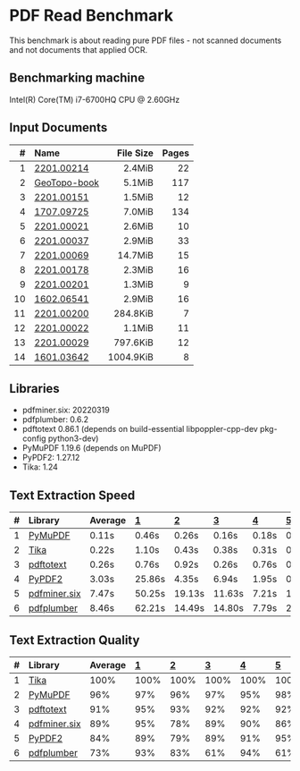 # PDF Read Benchmark
This benchmark is about reading pure PDF files - not scanned documents and not documents that applied OCR.

## Benchmarking machine
 Intel(R) Core(TM) i7-6700HQ CPU @ 2.60GHz

## Input Documents
| #  |                                               Name                                               | File Size | Pages |
| -: | :----------------------------------------------------------------------------------------------- | --------: | ----: |
|  1 | [2201.00214](https://arxiv.org/pdf/2201.00214.pdf)                                               |    2.4MiB |    22 |
|  2 | [GeoTopo-book](https://github.com/py-pdf/sample-files/raw/main/009-pdflatex-geotopo/GeoTopo.pdf) |    5.1MiB |   117 |
|  3 | [2201.00151](https://arxiv.org/pdf/2201.00151.pdf)                                               |    1.5MiB |    12 |
|  4 | [1707.09725](https://arxiv.org/pdf/1707.09725.pdf)                                               |    7.0MiB |   134 |
|  5 | [2201.00021](https://arxiv.org/pdf/2201.00021.pdf)                                               |    2.6MiB |    10 |
|  6 | [2201.00037](https://arxiv.org/pdf/2201.00037.pdf)                                               |    2.9MiB |    33 |
|  7 | [2201.00069](https://arxiv.org/pdf/2201.00069.pdf)                                               |   14.7MiB |    15 |
|  8 | [2201.00178](https://arxiv.org/pdf/2201.00178.pdf)                                               |    2.3MiB |    16 |
|  9 | [2201.00201](https://arxiv.org/pdf/2201.00201.pdf)                                               |    1.3MiB |     9 |
| 10 | [1602.06541](https://arxiv.org/pdf/1602.06541.pdf)                                               |    2.9MiB |    16 |
| 11 | [2201.00200](https://arxiv.org/pdf/2201.00200.pdf)                                               |  284.8KiB |     7 |
| 12 | [2201.00022](https://arxiv.org/pdf/2201.00022.pdf)                                               |    1.1MiB |    11 |
| 13 | [2201.00029](https://arxiv.org/pdf/2201.00029.pdf)                                               |  797.6KiB |    12 |
| 14 | [1601.03642](https://arxiv.org/pdf/1601.03642.pdf)                                               | 1004.9KiB |     8 |

## Libraries
* pdfminer.six: 20220319
* pdfplumber: 0.6.2
* pdftotext 0.86.1 (depends on build-essential libpoppler-cpp-dev pkg-config python3-dev)
* PyMuPDF 1.19.6 (depends on MuPDF)
* PyPDF2: 1.27.12
* Tika: 1.24

## Text Extraction Speed

| #  |                          Library                          | Average | [   1   ](https://arxiv.org/pdf/2201.00214.pdf) | [   2   ](https://github.com/py-pdf/sample-files/raw/main/009-pdflatex-geotopo/GeoTopo.pdf) | [   3   ](https://arxiv.org/pdf/2201.00151.pdf) | [   4   ](https://arxiv.org/pdf/1707.09725.pdf) | [   5   ](https://arxiv.org/pdf/2201.00021.pdf) | [   6   ](https://arxiv.org/pdf/2201.00037.pdf) | [   7   ](https://arxiv.org/pdf/2201.00069.pdf) | [   8   ](https://arxiv.org/pdf/2201.00178.pdf) | [   9   ](https://arxiv.org/pdf/2201.00201.pdf) | [  10   ](https://arxiv.org/pdf/1602.06541.pdf) | [  11   ](https://arxiv.org/pdf/2201.00200.pdf) | [  12   ](https://arxiv.org/pdf/2201.00022.pdf) | [  13   ](https://arxiv.org/pdf/2201.00029.pdf) | [  14   ](https://arxiv.org/pdf/1601.03642.pdf) |
| :- | :-------------------------------------------------------- | :------ | :---------------------------------------------- | :------------------------------------------------------------------------------------------ | :---------------------------------------------- | :---------------------------------------------- | :---------------------------------------------- | :---------------------------------------------- | :---------------------------------------------- | :---------------------------------------------- | :---------------------------------------------- | :---------------------------------------------- | :---------------------------------------------- | :---------------------------------------------- | :---------------------------------------------- | :---------------------------------------------- |
| 1  | [PyMuPDF        ](https://pypi.org/project/PyMuPDF/)      |   0.11s | 0.46s                                           | 0.26s                                                                                       | 0.16s                                           | 0.18s                                           | 0.04s                                           | 0.09s                                           | 0.04s                                           | 0.05s                                           | 0.03s                                           | 0.05s                                           | 0.03s                                           | 0.04s                                           | 0.03s                                           | 0.03s                                           |
| 2  | [Tika           ](https://pypi.org/project/tika/)         |   0.22s | 1.10s                                           | 0.43s                                                                                       | 0.38s                                           | 0.31s                                           | 0.08s                                           | 0.15s                                           | 0.11s                                           | 0.09s                                           | 0.07s                                           | 0.10s                                           | 0.07s                                           | 0.08s                                           | 0.09s                                           | 0.06s                                           |
| 3  | [pdftotext      ](https://pypi.org/project/pdftotext/)    |   0.26s | 0.76s                                           | 0.92s                                                                                       | 0.26s                                           | 0.76s                                           | 0.07s                                           | 0.21s                                           | 0.16s                                           | 0.13s                                           | 0.06s                                           | 0.11s                                           | 0.06s                                           | 0.08s                                           | 0.03s                                           | 0.04s                                           |
| 4  | [PyPDF2         ](https://pypi.org/project/PyPDF2/)       |   3.03s | 25.86s                                          | 4.35s                                                                                       | 6.94s                                           | 1.95s                                           | 0.25s                                           | 0.80s                                           | 0.32s                                           | 0.43s                                           | 0.31s                                           | 0.54s                                           | 0.18s                                           | 0.27s                                           | 0.00s                                           | 0.19s                                           |
| 5  | [pdfminer.six   ](https://pypi.org/project/pdfminer.six/) |   7.47s | 50.25s                                          | 19.13s                                                                                      | 11.63s                                          | 7.21s                                           | 1.71s                                           | 3.26s                                           | 1.46s                                           | 1.82s                                           | 1.19s                                           | 2.25s                                           | 1.60s                                           | 1.32s                                           | 0.94s                                           | 0.81s                                           |
| 6  | [pdfplumber     ](https://pypi.org/project/pdfplumber/)   |   8.46s | 62.21s                                          | 14.49s                                                                                      | 14.80s                                          | 7.79s                                           | 2.11s                                           | 3.83s                                           | 1.78s                                           | 1.87s                                           | 1.49s                                           | 2.43s                                           | 2.02s                                           | 1.47s                                           | 1.28s                                           | 0.87s                                           |

## Text Extraction Quality

| #  |                          Library                          | Average | [   1   ](https://arxiv.org/pdf/2201.00214.pdf) | [   2   ](https://github.com/py-pdf/sample-files/raw/main/009-pdflatex-geotopo/GeoTopo.pdf) | [   3   ](https://arxiv.org/pdf/2201.00151.pdf) | [   4   ](https://arxiv.org/pdf/1707.09725.pdf) | [   5   ](https://arxiv.org/pdf/2201.00021.pdf) | [   6   ](https://arxiv.org/pdf/2201.00037.pdf) | [   7   ](https://arxiv.org/pdf/2201.00069.pdf) | [   8   ](https://arxiv.org/pdf/2201.00178.pdf) | [   9   ](https://arxiv.org/pdf/2201.00201.pdf) | [  10   ](https://arxiv.org/pdf/1602.06541.pdf) | [  11   ](https://arxiv.org/pdf/2201.00200.pdf) | [  12   ](https://arxiv.org/pdf/2201.00022.pdf) | [  13   ](https://arxiv.org/pdf/2201.00029.pdf) | [  14   ](https://arxiv.org/pdf/1601.03642.pdf) |
| :- | :-------------------------------------------------------- | :------ | :---------------------------------------------- | :------------------------------------------------------------------------------------------ | :---------------------------------------------- | :---------------------------------------------- | :---------------------------------------------- | :---------------------------------------------- | :---------------------------------------------- | :---------------------------------------------- | :---------------------------------------------- | :---------------------------------------------- | :---------------------------------------------- | :---------------------------------------------- | :---------------------------------------------- | :---------------------------------------------- |
| 1  | [Tika           ](https://pypi.org/project/tika/)         | 100%    | 100%                                            | 100%                                                                                        | 100%                                            | 100%                                            | 100%                                            | 100%                                            | 100%                                            | 100%                                            | 100%                                            | 100%                                            | 100%                                            | 100%                                            |  99%                                            | 100%                                            |
| 2  | [PyMuPDF        ](https://pypi.org/project/PyMuPDF/)      |  96%    |  97%                                            |  96%                                                                                        |  97%                                            |  95%                                            |  98%                                            |  97%                                            |  93%                                            |  95%                                            |  99%                                            |  92%                                            |  98%                                            |  94%                                            |  98%                                            |  95%                                            |
| 3  | [pdftotext      ](https://pypi.org/project/pdftotext/)    |  91%    |  95%                                            |  93%                                                                                        |  92%                                            |  92%                                            |  92%                                            |  96%                                            |  90%                                            |  93%                                            |  97%                                            |  78%                                            |  94%                                            |  92%                                            |  96%                                            |  77%                                            |
| 4  | [pdfminer.six   ](https://pypi.org/project/pdfminer.six/) |  89%    |  95%                                            |  78%                                                                                        |  89%                                            |  90%                                            |  86%                                            |  94%                                            |  90%                                            |  90%                                            |  92%                                            |  87%                                            |  94%                                            |  83%                                            |  97%                                            |  83%                                            |
| 5  | [PyPDF2         ](https://pypi.org/project/PyPDF2/)       |  84%    |  89%                                            |  79%                                                                                        |  89%                                            |  91%                                            |  95%                                            |  92%                                            |  90%                                            |  89%                                            |  97%                                            |  90%                                            |  97%                                            |  91%                                            |   0%                                            |  94%                                            |
| 6  | [pdfplumber     ](https://pypi.org/project/pdfplumber/)   |  73%    |  93%                                            |  83%                                                                                        |  61%                                            |  94%                                            |  61%                                            |  94%                                            |  58%                                            |  86%                                            |  57%                                            |  55%                                            |  67%                                            |  57%                                            |  97%                                            |  65%                                            |
